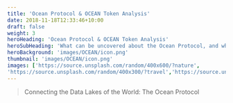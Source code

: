 ```yaml
---
title: 'Ocean Protocol & OCEAN Token Analysis'
date: 2018-11-18T12:33:46+10:00
draft: false
weight: 3
heroHeading: 'Ocean Protocol & OCEAN Token Analysis'
heroSubHeading: 'What can be uncovered about the Ocean Protocol, and what about the project can be improved?'
heroBackground: 'images/OCEAN/icon.png'
thumbnail: 'images/OCEAN/icon.png'
images: ['https://source.unsplash.com/random/400x600/?nature', 
'https://source.unsplash.com/random/400x300/?travel','https://source.unsplash.com/random/400x300/?architecture','https://source.unsplash.com/random/400x600/?buildings','https://source.unsplash.com/random/400x300/?city','https://source.unsplash.com/random/400x600/?business']
---
```


> Connecting the Data Lakes of the World: The Ocean Protocol
